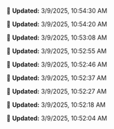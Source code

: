 
🔄 **Updated:** 3/9/2025, 10:54:30 AM


🔄 **Updated:** 3/9/2025, 10:54:20 AM


🔄 **Updated:** 3/9/2025, 10:53:08 AM


🔄 **Updated:** 3/9/2025, 10:52:55 AM


🔄 **Updated:** 3/9/2025, 10:52:46 AM


🔄 **Updated:** 3/9/2025, 10:52:37 AM


🔄 **Updated:** 3/9/2025, 10:52:27 AM


🔄 **Updated:** 3/9/2025, 10:52:18 AM


🔄 **Updated:** 3/9/2025, 10:52:04 AM










